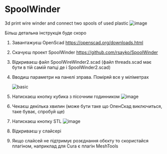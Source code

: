 # SpoolWinder
3d print wire winder and connect two spools of used plastic
![image](https://github.com/rsayko/SpoolWinder/assets/33004022/1e69d4d8-12d4-4916-8b71-cae2f8458626)

Більш детальна інструкція буде скоро

1. Завантажуєш OpenScad https://openscad.org/downloads.html
2. Скачуєш проект SpoolWinder https://github.com/rsayko/SpoolWinder
3. Відкриваєш файл SpoolWireWinder2.scad (файл threads.scad має бути в тій самій папці де і SpoolWinder2.scad)
4. Вводиш параметри на панелі зправа. Поміряй все у міліметрах

   ![basic](https://github.com/rsayko/SpoolWinder/assets/33004022/467836b5-1f86-4d10-9fe8-25d6e68f0451)
6. Натискаєш кнопку кубика з пісочним годинником
   ![image](https://github.com/rsayko/SpoolWinder/assets/33004022/5eea4650-0ed0-4a29-9956-277f74490303)


7. Чекаєш декілька хвилин (може бути таке що ОпенСкад виключиться, таке буває, спробуй ще)
8. Натискаєш кнопку STL
![image](https://github.com/rsayko/SpoolWinder/assets/33004022/b8eb0504-e6ab-4317-9dd3-973eb66b6019)

9. Відкриваєш у слайсері
10. Якщо слайсей не підтримує розєднання обєкту то скористайся плагіном, наприклад для Cura є плагін MeshTools

